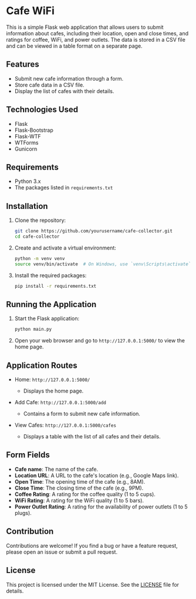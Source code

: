 # Cafe WiFi

This is a simple Flask web application that allows users to submit information about cafes, including their location, open and close times, and ratings for coffee, WiFi, and power outlets. The data is stored in a CSV file and can be viewed in a table format on a separate page.

## Features

- Submit new cafe information through a form.
- Store cafe data in a CSV file.
- Display the list of cafes with their details.

## Technologies Used

- Flask
- Flask-Bootstrap
- Flask-WTF
- WTForms
- Gunicorn

## Requirements

- Python 3.x
- The packages listed in `requirements.txt`

## Installation

1. Clone the repository:
    ```bash
    git clone https://github.com/yourusername/cafe-collector.git
    cd cafe-collector
    ```

2. Create and activate a virtual environment:
    ```bash
    python -m venv venv
    source venv/bin/activate  # On Windows, use `venv\Scripts\activate`
    ```

3. Install the required packages:
    ```bash
    pip install -r requirements.txt
    ```

## Running the Application

1. Start the Flask application:
    ```bash
    python main.py
    ```

2. Open your web browser and go to `http://127.0.0.1:5000/` to view the home page.

## Application Routes

- Home: `http://127.0.0.1:5000/`
  - Displays the home page.

- Add Cafe: `http://127.0.0.1:5000/add`
  - Contains a form to submit new cafe information.

- View Cafes: `http://127.0.0.1:5000/cafes`
  - Displays a table with the list of all cafes and their details.

## Form Fields

- **Cafe name**: The name of the cafe.
- **Location URL**: A URL to the cafe's location (e.g., Google Maps link).
- **Open Time**: The opening time of the cafe (e.g., 8AM).
- **Close Time**: The closing time of the cafe (e.g., 9PM).
- **Coffee Rating**: A rating for the coffee quality (1 to 5 cups).
- **WiFi Rating**: A rating for the WiFi quality (1 to 5 bars).
- **Power Outlet Rating**: A rating for the availability of power outlets (1 to 5 plugs).

## Contribution

Contributions are welcome! If you find a bug or have a feature request, please open an issue or submit a pull request.

## License

This project is licensed under the MIT License. See the [LICENSE](LICENSE) file for details.

